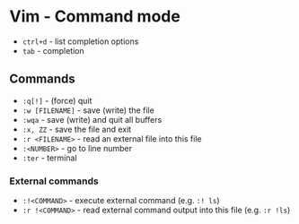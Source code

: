 # Vim - Command mode

- `ctrl+d` - list completion options
- `tab` - completion

## Commands
- `:q[!]` - (force) quit
- `:w [FILENAME]` - save (write) the file
- `:wqa` - save (write) and quit all buffers
- `:x, ZZ` - save the file and exit
- `:r <FILENAME>` - read an external file into this file
- `:<NUMBER>` - go to line number
- `:ter` - terminal

### External commands
- `:!<COMMAND>` - execute external command (e.g. `:! ls`)
- `:r !<COMMAND>` - read external command output into this file (e.g. `:r !ls`)
